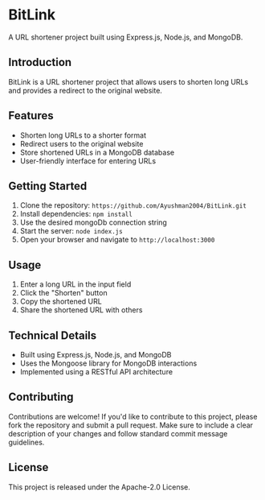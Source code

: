 # BitLink

A URL shortener project built using Express.js, Node.js, and MongoDB.

## Introduction

BitLink is a URL shortener project that allows users to shorten long URLs and provides a redirect to the original website.

## Features

* Shorten long URLs to a shorter format
* Redirect users to the original website
* Store shortened URLs in a MongoDB database
* User-friendly interface for entering URLs

## Getting Started

1. Clone the repository: `https://github.com/Ayushman2004/BitLink.git`
2. Install dependencies: `npm install`
3. Use the desired mongoDb connection string
3. Start the server: `node index.js`
4. Open your browser and navigate to `http://localhost:3000`

## Usage

1. Enter a long URL in the input field
2. Click the "Shorten" button
3. Copy the shortened URL
4. Share the shortened URL with others

## Technical Details

* Built using Express.js, Node.js, and MongoDB
* Uses the Mongoose library for MongoDB interactions
* Implemented using a RESTful API architecture

## Contributing

Contributions are welcome! If you'd like to contribute to this project, please fork the repository and submit a pull request. Make sure to include a clear description of your changes and follow standard commit message guidelines.

## License

This project is released under the Apache-2.0 License.